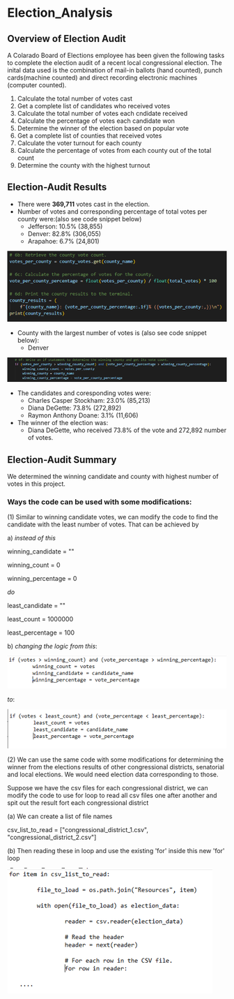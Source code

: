 # Election_Analysis

## Overview of Election Audit
A Colarado Board of Elections employee has been given the following tasks to complete the election audit of a recent local congressional election. The inital data used is the combination of mail-in ballots (hand counted), punch cards(machine counted) and direct recording electronic machines (computer counted).


1. Calculate the total number of votes cast
2. Get a complete list of candidates who received votes
3. Calculate the total number of votes each cndidate received
4. Calculate the percentage of votes each candidate won
5. Determine the winner of the election based on popular vote
6. Get a complete list of counties that received votes
7. Calculate the voter turnout for each county
8. Calculate the percentage of votes from each county out of the total count
9. Determine the county with the highest turnout

## Election-Audit Results
* There were **369,711** votes cast in the election.
* Number of votes and corresponding percentage of total votes per county were:(also see code snippet below)
    * Jefferson: 10.5% (38,855)
    * Denver: 82.8% (306,055)
    * Arapahoe: 6.7% (24,801)

![votes_per_county](https://github.com/Meghajain84/Election_Analysis/blob/main/Resources/votes_per_county.PNG)

* County with the largest number of votes is (also see code snippet below):
    * Denver

![county_with_most_votes](https://github.com/Meghajain84/Election_Analysis/blob/main/Resources/county_with_most_votes.PNG)

* The candidates and coresponding votes were:
    * Charles Casper Stockham: 23.0% (85,213)
    * Diana DeGette: 73.8% (272,892)
    * Raymon Anthony Doane: 3.1% (11,606)
* The winner of the election was:
    * Diana DeGette, who received 73.8% of the vote and 272,892 number of votes.

## Election-Audit Summary
We determined the winning candidate and county with highest number of votes in this project.

### Ways the code can be used with some modifications:
(1) Similar to winning candidate votes, we can modify the code to find the candidate with the least number of votes. That can be achieved by

a) *instead of this*

winning_candidate = ""

winning_count = 0

winning_percentage = 0

*do*

least_candidate = ""

least_count = 1000000

least_percentage = 100

b) *changing the logic from this*:

![winning_candidate](https://github.com/Meghajain84/Election_Analysis/blob/main/Resources/winning_candidate.PNG)

*to*:

![least_count](https://github.com/Meghajain84/Election_Analysis/blob/main/Resources/least_count.PNG)

(2) We can use the same code with some modifications for determining the winner from the elections results of other congressional districts, senatorial and local elections. We would need election data corresponding to those.

Suppose we have the csv files for each congressional district, we can modify the code to use for loop to read all csv files one after another and spit out the result fort each congressional district

(a) We can create a list of file names 

csv_list_to_read = ["congressional_district_1.csv", "congressional_district_2.csv"]

(b) Then reading these in loop and use the existing 'for' inside this new 'for' loop

![multiple_congressional](https://github.com/Meghajain84/Election_Analysis/blob/main/Resources/multiple_congressional.PNG)